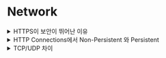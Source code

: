 # Network

<details>
<summary> HTTPS이 보안이 뛰어난 이유 </summary>
<div markdown="1">
<br>
  
- ‘HTTP vs HTTPS 차이’는 바로 **SSL 인증서**
- SSL 인증서는 사용자가 사이트에 제공하는 정보를 암호화하는데, 쉽게 말해서 **데이터를 암호로** 바꾼다고 생각하면 쉽다.
- 그림처럼 암호화 시키는 것! 따라서 중간에 누가 훔쳐봐도 기본적인 보안 대응이 가능함
- 이렇게 전송된 데이터는 중간에서 누군가 훔쳐 낸다고 하더라도 **데이터가 암호화되어있기 때문에 해독할 수 없다.**

- 그 외에도 HTTPS는 **TLS(전송 계층 보안) 프로토콜을 통해서도 보안을 유지**한다.
- TSL은 데이터 무결성을 제공하기 때문에 데이터가 전송 중에 수정되거나 손상되는 것을 방지
- 사용자가 자신이 의도하는 웹사이트와 통신하고 있음을 입증하는 인증 기능도 제공
    - 부연설명으로 TSL때문에 나쁜사용자가 라우터에서 IP주소를 조작하더라도 HTTPS를 쓰면
    - 무결성 때문에 올바른 서버주소와 통신을 할 수 있게 해준다!!
- 즉, 내가 원하는 서버IP 주소와 통신할 수 있는 것은 TSL때문이고, 데이터를 훔쳐봐도 해독할 수 없게 해주는것은 SSL때문이다.
  
</div>
</details>

<details>
<summary> HTTP Connections에서 Non-Persistent 와 Persistent </summary>
<div markdown="1">
<br>
  
- `Non-Persistent`
    - TCP 연결 한번에 **최대 하나의 객체**를 전송할 수 있다.
    - 필요할 때에 TCP연결을 한다.
    - 오브젝트마다 2번의 RTT+전송타임이 걸린다고 볼 수 있음.

- `Persistent`
    - TCP 연결 한번에 **여러개의 객체**를 전송할 수 있다.
    - 한번 TCP연결을 하고 종료 될때까지 재사용 한다.
    - 여러번의 오브젝트를 보낼 수 있다.
    - 평균적으로는 1번의 RTT+전송타임이 걸린다고 볼 수 있음.
  
  
</div>
</details>

<details>
<summary> TCP/UDP 차이 </summary>
<div markdown="1">
<br>

- TCP는 UDP에 비해 하는일이 많아서 헤더가 기본적으로 UDP보다 복잡하고 크다.
- TCP는 Connection Oriented 기반이라 handshaking과정이 있고, UDP는 연결과정은 없음.
- TCP는 신뢰가 보장된 프로토콜이고, UDP도 헤더에 체크썸이 있어 기본적인 비트에러감지정돈 해준다.
- 그외에도 TCP는 congestion control, flow control, 3 duplicate ack, 등등 한다고 햇음
  
  ![스크린샷 2022-03-28 오후 10 15 02](https://user-images.githubusercontent.com/74236080/161303983-0919112a-5839-4f42-88d0-d517d9345393.png)

</div>
</details>






